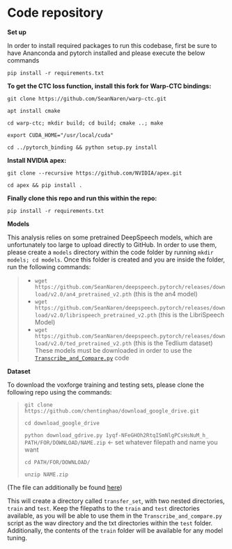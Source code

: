 # Code repository
**Set up**

In order to install required packages to run this codebase, first be sure to have Ananconda and pytorch installed and please execute the below commands

`pip install -r requirements.txt`

**To get the CTC loss function, install this fork for Warp-CTC bindings:**

`git clone https://github.com/SeanNaren/warp-ctc.git`

`apt install cmake`

`cd warp-ctc; mkdir build; cd build; cmake ..; make`

`export CUDA_HOME="/usr/local/cuda"`

`cd ../pytorch_binding && python setup.py install`


**Install NVIDIA apex:**

`git clone --recursive https://github.com/NVIDIA/apex.git`

`cd apex && pip install .`

**Finally clone this repo and run this within the repo:**

`pip install -r requirements.txt`

**Models**

This analysis relies on some pretrained DeepSpeech models, which are unfortunately too large to upload directly to GitHub. In order to use them, please create a `models` directory within the code folder by running `mkdir models; cd models`. Once this folder is created and you are inside the folder, run the following commands:

> - `wget https://github.com/SeanNaren/deepspeech.pytorch/releases/download/v2.0/an4_pretrained_v2.pth` (this is the an4 model)
> - `wget https://github.com/SeanNaren/deepspeech.pytorch/releases/download/v2.0/librispeech_pretrained_v2.pth` (this is the LibriSpeech Model)
> - `wget https://github.com/SeanNaren/deepspeech.pytorch/releases/download/v2.0/ted_pretrained_v2.pth` (this is the Tedlium dataset)
These models must be downloaded in order to use the [`Transcribe_and_Compare.py`](https://github.com/TripelA/ML2_FinalProject/blob/master/code/Transcribe_and_compare.py) code

**Dataset**

To download the voxforge training and testing sets, please clone the following repo using the commands:

> `git clone https://github.com/chentinghao/download_google_drive.git`
>
> `cd download_google_drive`
>
> `python download_gdrive.py 1yqf-NFeGHOh2RtqISmNlgPCsHsNuM_h_ PATH/FOR/DOWNLOAD/NAME.zip` <- set whatever filepath and name you want
>
> `cd PATH/FOR/DOWNLOAD/`
>
> `unzip NAME.zip`

(The file can additionally be found [here](https://drive.google.com/file/d/1yqf-NFeGHOh2RtqISmNlgPCsHsNuM_h_/view?usp=sharing))

This will create a directory called `transfer_set`, with two nested directories, `train` and `test`. Keep the filepaths to the `train` and `test` directories available, as you will be able to use them in the `Transcribe_and_compare.py` script as the wav directory and the txt directories within the `test` folder. Additionally, the contents of the `train` folder will be available for any model tuning. 
